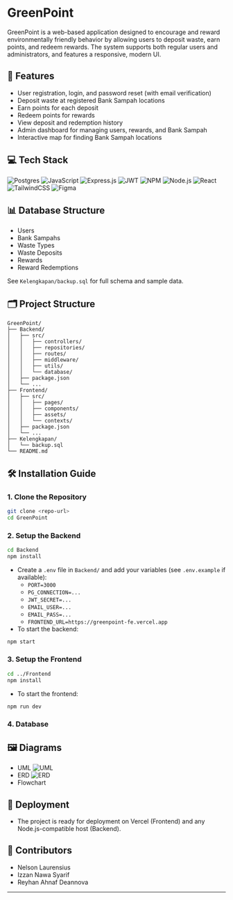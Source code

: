 # GreenPoint

GreenPoint is a web-based application designed to encourage and reward environmentally friendly behavior by allowing users to deposit waste, earn points, and redeem rewards. The system supports both regular users and administrators, and features a responsive, modern UI.

## 🌱 Features
- User registration, login, and password reset (with email verification)
- Deposit waste at registered Bank Sampah locations
- Earn points for each deposit
- Redeem points for rewards
- View deposit and redemption history
- Admin dashboard for managing users, rewards, and Bank Sampah
- Interactive map for finding Bank Sampah locations

## 💻 Tech Stack

![Postgres](https://img.shields.io/badge/Postgres-4169E1?style=for-the-badge&logo=postgresql&logoColor=white)
![JavaScript](https://img.shields.io/badge/JavaScript-F7DF1E?style=for-the-badge&logo=javascript&logoColor=black)
![Express.js](https://img.shields.io/badge/Express.js-404D59?style=for-the-badge&logo=express&logoColor=white)
![JWT](https://img.shields.io/badge/JWT-black?style=for-the-badge&logo=JSON%20web%20tokens)
![NPM](https://img.shields.io/badge/NPM-CB3837?style=for-the-badge&logo=npm&logoColor=white)
![Node.js](https://img.shields.io/badge/Node.js-339933?style=for-the-badge&logo=node.js&logoColor=white)
![React](https://img.shields.io/badge/React-20232A?style=for-the-badge&logo=react&logoColor=61DAFB)
![TailwindCSS](https://img.shields.io/badge/TailwindCSS-06B6D4?style=for-the-badge&logo=tailwindcss&logoColor=white)
![Figma](https://img.shields.io/badge/Figma-F24E1E?style=for-the-badge&logo=figma&logoColor=white)

## 📊 Database Structure
- Users
- Bank Sampahs
- Waste Types
- Waste Deposits
- Rewards
- Reward Redemptions

See `Kelengkapan/backup.sql` for full schema and sample data.

## 🗂️ Project Structure
```
GreenPoint/
├── Backend/
│   ├── src/
│   │   ├── controllers/
│   │   ├── repositories/
│   │   ├── routes/
│   │   ├── middleware/
│   │   ├── utils/
│   │   └── database/
│   ├── package.json
│   └── ...
├── Frontend/
│   ├── src/
│   │   ├── pages/
│   │   ├── components/
│   │   ├── assets/
│   │   └── contexts/
│   ├── package.json
│   └── ...
├── Kelengkapan/
│   └── backup.sql
└── README.md
```

## 🛠️ Installation Guide

### 1. Clone the Repository
```sh
git clone <repo-url>
cd GreenPoint
```

### 2. Setup the Backend
```sh
cd Backend
npm install
```
- Create a `.env` file in `Backend/` and add your variables (see `.env.example` if available):
  - `PORT=3000`
  - `PG_CONNECTION=...`
  - `JWT_SECRET=...`
  - `EMAIL_USER=...`
  - `EMAIL_PASS=...`
  - `FRONTEND_URL=https://greenpoint-fe.vercel.app`
- To start the backend:
```sh
npm start
```

### 3. Setup the Frontend
```sh
cd ../Frontend
npm install
```
- To start the frontend:
```sh
npm run dev
```

### 4. Database
## 🖼️ Diagrams
- UML
![UML](https://i.ibb.co/gZq2XPF6/Untitled-5.png)
- ERD
![ERD](https://i.ibb.co/Mxs69hH3/erd.png)
- Flowchart
  

## 🚀 Deployment
- The project is ready for deployment on Vercel (Frontend) and any Node.js-compatible host (Backend).

## 👥 Contributors
- Nelson Laurensius
- Izzan Nawa Syarif
- Reyhan Ahnaf Deannova

---


